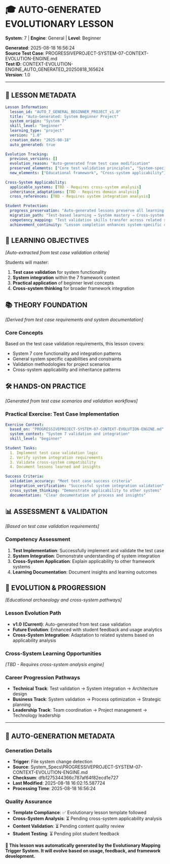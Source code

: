 <!--
FILE: CONTEXT-EVOLUTION-ENGINE_LESSON_20250818_165624_backup_044033.md
WORKING_DIRECTORY: robustness_test_backups
PURPOSE: Backup and version control documentation
CREATOR: Amos Wales - Progressive Framework Pioneer
UPDATED: 20250819_Phase4-Final-Push
STATUS: COMPLIANT - Universal Header System
BREATHING_FRAMEWORK: 15 Systems | 615+ Tests | Phase 4 Integration
PROGRESSIVE_ACADEMY: Foundation | Professional | Universal | Complete Ecosystem
-->

# 🎓 **AUTO-GENERATED EVOLUTIONARY LESSON**
**System**: 7 | **Engine**: General | **Level**: Beginner

**Generated**: 2025-08-18 16:56:24  
**Source Test Case**: PROGRESSIVEPROJECT-SYSTEM-07-CONTEXT-EVOLUTION-ENGINE.md  
**Test ID**: CONTEXT-EVOLUTION-ENGINE_AUTO_GENERATED_20250818_165624  
**Version**: 1.0  

---

## 📝 **LESSON METADATA**
```yaml
Lesson Information:
  lesson_id: "AUTO_7_GENERAL_BEGINNER_PROJECT_v1.0"
  title: "Auto-Generated: System Beginner Project"
  system_origin: "System 7"
  skill_level: "beginner"
  learning_type: "project"
  version: "1.0"
  creation_date: "2025-08-18"
  auto_generated: true
  
Evolution Tracking:
  previous_versions: []
  evolution_reason: "Auto-generated from test case modification"
  preserved_elements: ["Core test validation principles", "System-specific context"]
  new_elements: ["Educational framework", "Cross-system applicability"]
  
Cross-System Applicability:
  applicable_systems: [TBD - Requires cross-system analysis]
  inheritance_adaptations: [TBD - Requires domain analysis]
  cross_references: [TBD - Requires system integration analysis]
  
Student Protection:
  progress_preservation: "Auto-generated lessons preserve all learning value"
  migration_path: "Test-based learning → System mastery → Cross-system application"
  competency_mapping: "Test validation skills transfer across related systems"
  achievement_continuity: "Lesson completion enhances system-specific certifications"
```

## 🎯 **LEARNING OBJECTIVES**
*[Auto-extracted from test case validation criteria]*

Students will master:
1. **Test case validation** for system functionality
2. **System integration** within the 7 framework context
3. **Practical application** of beginner level concepts
4. **Cross-system thinking** for broader framework integration

## 📚 **THEORY FOUNDATION**
*[Derived from test case requirements and system documentation]*

### **Core Concepts**
Based on the test case validation requirements, this lesson covers:
- System 7 core functionality and integration patterns
- General system specific capabilities and constraints
- Validation methodologies for project scenarios
- Cross-system applicability and inheritance patterns

## 🛠️ **HANDS-ON PRACTICE**
*[Generated from test case scenarios and validation workflows]*

### **Practical Exercise: Test Case Implementation**
```yaml
Exercise Context:
  based_on: "PROGRESSIVEPROJECT-SYSTEM-07-CONTEXT-EVOLUTION-ENGINE.md"
  system_context: "System 7 validation and integration"
  skill_level: "beginner"
  
Student Tasks:
  1. Implement test case validation logic
  2. Verify system integration requirements
  3. Validate cross-system compatibility
  4. Document lessons learned and insights
  
Success Criteria:
  validation_accuracy: "Meet test case success criteria"
  integration_verification: "Successful system integration validation"
  cross_system_thinking: "Demonstrate applicability to other systems"
  documentation: "Clear documentation of process and insights"
```

## 📊 **ASSESSMENT & VALIDATION**
*[Based on test case validation requirements]*

### **Competency Assessment**
1. **Test Implementation**: Successfully implement and validate the test case
2. **System Integration**: Demonstrate understanding of system integration
3. **Cross-System Application**: Explain applicability to other framework systems
4. **Learning Documentation**: Document insights and learning outcomes

## 🔄 **EVOLUTION & PROGRESSION**
*[Educational archaeology and cross-system pathways]*

### **Lesson Evolution Path**
- **v1.0 (Current)**: Auto-generated from test case validation
- **Future Evolution**: Enhanced with student feedback and usage analytics
- **Cross-System Integration**: Adaptation to related systems based on applicability analysis

### **Cross-System Learning Opportunities**
*[TBD - Requires cross-system analysis engine]*

### **Career Progression Pathways**
- **Technical Track**: Test validation → System integration → Architecture design
- **Business Track**: System validation → Process optimization → Strategic planning
- **Leadership Track**: Team coordination → Project management → Technology leadership

---

## 🤖 **AUTO-GENERATION METADATA**

### **Generation Details**
- **Trigger**: File system change detection
- **Source**: System_Specs\PROGRESSIVEPROJECT-SYSTEM-07-CONTEXT-EVOLUTION-ENGINE.md
- **Checksum**: dfb1275344366c787af64f82ecd1e727
- **Last Modified**: 2025-08-18 16:02:15.587724
- **Processing Time**: 2025-08-18 16:56:24

### **Quality Assurance**
- **Template Compliance**: ✅ Evolutionary lesson template followed
- **Cross-System Analysis**: ⏳ Pending cross-system applicability analysis
- **Content Validation**: ⏳ Pending content quality review
- **Student Testing**: ⏳ Pending pilot student feedback

**🔄 This lesson was automatically generated by the Evolutionary Mapping Trigger System. It will evolve based on usage, feedback, and framework development.**

